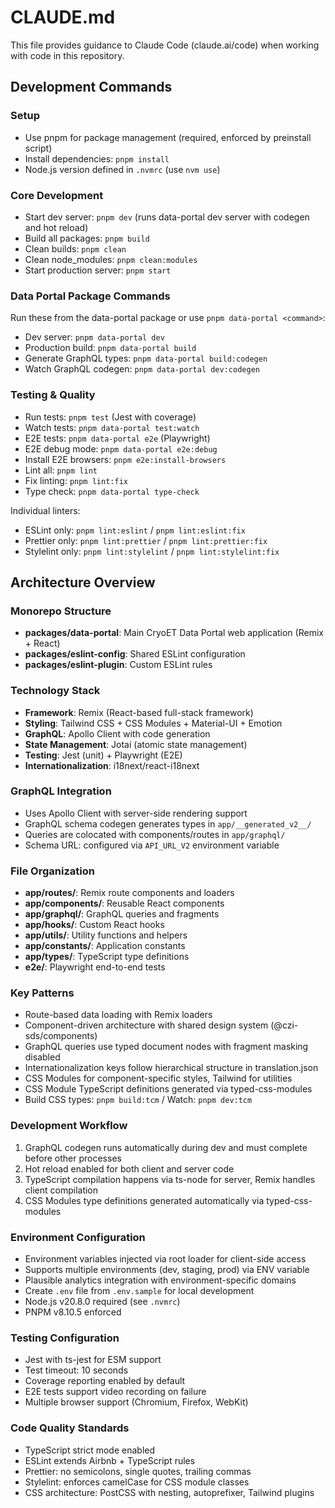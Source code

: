 # CLAUDE.md

This file provides guidance to Claude Code (claude.ai/code) when working with code in this repository.

## Development Commands

### Setup

- Use pnpm for package management (required, enforced by preinstall script)
- Install dependencies: `pnpm install`
- Node.js version defined in `.nvmrc` (use `nvm use`)

### Core Development

- Start dev server: `pnpm dev` (runs data-portal dev server with codegen and hot reload)
- Build all packages: `pnpm build`
- Clean builds: `pnpm clean`
- Clean node_modules: `pnpm clean:modules`
- Start production server: `pnpm start`

### Data Portal Package Commands

Run these from the data-portal package or use `pnpm data-portal <command>`:

- Dev server: `pnpm data-portal dev`
- Production build: `pnpm data-portal build`
- Generate GraphQL types: `pnpm data-portal build:codegen`
- Watch GraphQL codegen: `pnpm data-portal dev:codegen`

### Testing & Quality

- Run tests: `pnpm test` (Jest with coverage)
- Watch tests: `pnpm data-portal test:watch`
- E2E tests: `pnpm data-portal e2e` (Playwright)
- E2E debug mode: `pnpm data-portal e2e:debug`
- Install E2E browsers: `pnpm e2e:install-browsers`
- Lint all: `pnpm lint`
- Fix linting: `pnpm lint:fix`
- Type check: `pnpm data-portal type-check`

Individual linters:
- ESLint only: `pnpm lint:eslint` / `pnpm lint:eslint:fix`
- Prettier only: `pnpm lint:prettier` / `pnpm lint:prettier:fix`
- Stylelint only: `pnpm lint:stylelint` / `pnpm lint:stylelint:fix`

## Architecture Overview

### Monorepo Structure

- **packages/data-portal**: Main CryoET Data Portal web application (Remix + React)
- **packages/eslint-config**: Shared ESLint configuration
- **packages/eslint-plugin**: Custom ESLint rules

### Technology Stack

- **Framework**: Remix (React-based full-stack framework)
- **Styling**: Tailwind CSS + CSS Modules + Material-UI + Emotion
- **GraphQL**: Apollo Client with code generation
- **State Management**: Jotai (atomic state management)
- **Testing**: Jest (unit) + Playwright (E2E)
- **Internationalization**: i18next/react-i18next

### GraphQL Integration

- Uses Apollo Client with server-side rendering support
- GraphQL schema codegen generates types in `app/__generated_v2__/`
- Queries are colocated with components/routes in `app/graphql/`
- Schema URL: configured via `API_URL_V2` environment variable

### File Organization

- **app/routes/**: Remix route components and loaders
- **app/components/**: Reusable React components
- **app/graphql/**: GraphQL queries and fragments
- **app/hooks/**: Custom React hooks
- **app/utils/**: Utility functions and helpers
- **app/constants/**: Application constants
- **app/types/**: TypeScript type definitions
- **e2e/**: Playwright end-to-end tests

### Key Patterns

- Route-based data loading with Remix loaders
- Component-driven architecture with shared design system (@czi-sds/components)
- GraphQL queries use typed document nodes with fragment masking disabled
- Internationalization keys follow hierarchical structure in translation.json
- CSS Modules for component-specific styles, Tailwind for utilities
- CSS Module TypeScript definitions generated via typed-css-modules
- Build CSS types: `pnpm build:tcm` / Watch: `pnpm dev:tcm`

### Development Workflow

1. GraphQL codegen runs automatically during dev and must complete before other processes
2. Hot reload enabled for both client and server code
3. TypeScript compilation happens via ts-node for server, Remix handles client compilation
4. CSS Modules type definitions generated automatically via typed-css-modules

### Environment Configuration

- Environment variables injected via root loader for client-side access
- Supports multiple environments (dev, staging, prod) via ENV variable
- Plausible analytics integration with environment-specific domains
- Create `.env` file from `.env.sample` for local development
- Node.js v20.8.0 required (see `.nvmrc`)
- PNPM v8.10.5 enforced

### Testing Configuration

- Jest with ts-jest for ESM support
- Test timeout: 10 seconds
- Coverage reporting enabled by default
- E2E tests support video recording on failure
- Multiple browser support (Chromium, Firefox, WebKit)

### Code Quality Standards

- TypeScript strict mode enabled
- ESLint extends Airbnb + TypeScript rules
- Prettier: no semicolons, single quotes, trailing commas
- Stylelint: enforces camelCase for CSS module classes
- CSS architecture: PostCSS with nesting, autoprefixer, Tailwind plugins
